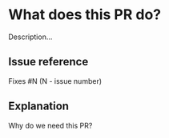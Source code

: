 # What does this PR do?

Description...

## Issue reference

Fixes #N (N - issue number)

## Explanation

Why do we need this PR?
